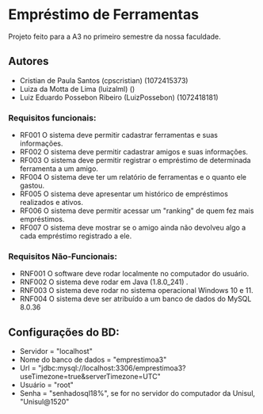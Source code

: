 # Empréstimo de Ferramentas

Projeto feito para a A3 no primeiro semestre da nossa faculdade.

## Autores
- Cristian de Paula Santos (cpscristian) (1072415373)
- Luiza da Motta de Lima (luizalml) ()
- Luiz Eduardo Possebon Ribeiro (LuizPossebon) (1072418181)

### Requisitos funcionais:
- RF001 O sistema deve permitir cadastrar ferramentas e suas informações.
- RF002 O sistema deve permitir cadastrar amigos e suas informações.
- RF003 O sistema deve permitir registrar o empréstimo de determinada ferramenta a um amigo.
- RF004 O sistema deve ter um relatório de ferramentas e o quanto ele gastou.
- RF005 O sistema deve apresentar um histórico de empréstimos realizados e ativos.
- RF006 O sistema deve permitir acessar um "ranking" de quem fez mais empréstimos.
- RF007 O sistema deve mostrar se o amigo ainda não devolveu algo a cada empréstimo registrado a ele.
  
### Requisitos Não-Funcionais:
- RNF001 O software deve rodar localmente no computador do usuário.
- RNF002 O sistema deve rodar em Java (1.8.0_241) .
- RNF003 O sistema deve rodar no sistema operacional Windows 10 e 11.
- RNF004 O sistema deve ser atribuído a um banco de dados do MySQL 8.0.36

## Configurações do BD:

- Servidor = "localhost"
- Nome do banco de dados = "emprestimoa3"
- Url = "jdbc:mysql://localhost:3306/emprestimoa3?useTimezone=true&serverTimezone=UTC"
- Usuário = "root"
- Senha = "senhadosql18%", se for no servidor do computador da Unisul, "Unisul@1520"
